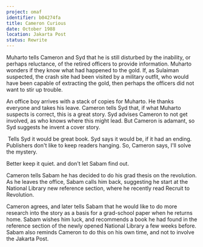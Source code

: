 ```yaml
---
project: omaf
identifier: b04274fa
title: Cameron Curious
date: October 1988 
location: Jakarta Post
status: Rewrite
---
```


Muharto tells Cameron and Syd that he is still disturbed by the inability, or perhaps reluctance, of the retired officers to provide information. Muharto wonders if they know what had happened to the gold. If, as Sulaiman suspected, the crash site had been visited by a military outfit, who would have been capable of extracting the gold, then perhaps the officers did not want to stir up trouble. 

An office boy arrives with a stack of copies for Muharto. He thanks everyone and takes his leave. Cameron tells Syd that, if what Muharto suspects is correct, this is a great story. Syd advises Cameron to not get involved, as who knows where this might lead. But Cameron is adamant, so Syd suggests he invent a cover story. 

​           Tells Syd it would be great book.
Syd says it would be, if it had an ending. Publishers don't like to keep readers hanging. 
So, Cameron says, I'll solve the mystery.

Better keep it quiet. and don't let Sabam find out.

Cameron tells Sabam he has decided to do his grad thesis on the revolution. As he leaves the office, Sabam calls him back, suggesting he start at the National Library new reference section, where he recently read Recruit to Revolution. 

Cameron agrees, and later tells Sabam that he  would like to do more research into the story as a basis for a grad-school paper when he returns home. Sabam wishes him luck, and recommends a book he had found in the reference section of the newly opened National Library a few weeks before. Sabam also reminds Cameron to do this on his own time, and not to involve the Jakarta Post. 

